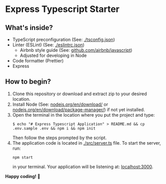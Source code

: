 # Express Typescript Starter

## What's inside?
* TypeScript preconfiguration (See: [./tsconfig.json](tsconfig.json))
* Linter (ESLint) (See: [./eslintrc.json](eslintrc.json))
    * Airbnb style guide (See: [github.com/airbnb/javascript](https://github.com/airbnb/javascript))
    * Adjusted for developing in Node
* Code formatter (Prettier)
* Express

## How to begin?
1. Clone this repository or download and extract zip to your desired location.
2. Install Node (See: [nodejs.org/en/download/](https://nodejs.org/en/download/) or [nodejs.org/en/download/package-manager/](https://nodejs.org/en/download/package-manager/)) if not yet installed.
3. Open the terminal in the location where you put the project and type:
    ```shell
    $ echo "# Express Typescript Application" > README.md && cp .env.sample .env && npm i && npm init
    ```
    Then follow the steps prompted by the script.
4. The application code is located in [./src/server.ts](src/server.ts) file. To start the server, run:
    ```shell
    npm start
    ```
    in your terminal. Your application will be listening at: [localhost:3000](https://localhost:3000).

**Happy coding! 🎉**

